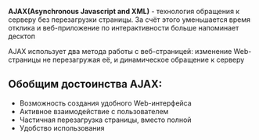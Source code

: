 **AJAX(Asynchronous Javascript and XML)** - технология обращения к серверу без перезагрузки страницы. За счёт этого уменьшается время отклика и веб-приложение по интерактивности больше напоминает десктоп

AJAX использует два метода работы с веб-страницей: изменение Web-страницы не перезагружая её, и динамическое обращение к серверу

## Обобщим достоинства AJAX:

- Возможность создания удобного Web-интерфейса 
- Активное взаимодействие с пользователем 
- Частичная перезагрузка страницы, вместо полной 
- Удобство использования